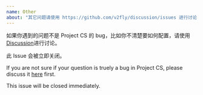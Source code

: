 ```yaml
---
name: Other
about: "其它问题请使用 https://github.com/v2fly/discussion/issues 进行讨论 / Please discuss other issues at https://github.com/v2fly/discussion/issues"
---
```


如果你遇到的问题不是 Project CS 的 bug，比如你不清楚要如何配置，请使用[Discussion](https://github.com/v2fly/discussion/issues)进行讨论。

此 Issue 会被立即关闭。

If you are not sure if your question is truely a bug in Project CS, please discuss it [here](https://github.com/v2fly/discussion/issues) first.

This issue will be closed immediately.
